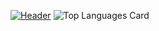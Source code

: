 [![Header](https://raw.githubusercontent.com/MartinHeinz/HaniyeMollaei/HaniyeMollaei/header.png "Header")](https://some-url.dev/)
![Top Languages Card](https://github-readme-stats.vercel.app/api/top-langs/?username=HaniyeMollaei&layout=compact)
<!-- ![Github stats](https://github-readme-stats.vercel.app/api?username=HaniyeMollaei&theme=highcontrast&show_icons=true&count_private=true) -->
<!--
**HaniyeMollaei/HaniyeMollaei** is a ✨ _special_ ✨ repository because its `README.md` (this file) appears on your GitHub profile.

Here are some ideas to get you started:

- 🔭 I’m currently working on ...
- 🌱 I’m currently learning ...
- 👯 I’m looking to collaborate on ...
- 🤔 I’m looking for help with ...
- 💬 Ask me about ...
- 📫 How to reach me: ...
- 😄 Pronouns: ...
- ⚡ Fun fact: ...
-->
